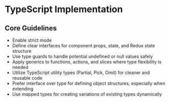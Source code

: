 # TypeScript Implementation

## Core Guidelines
- Enable strict mode
- Define clear interfaces for component props, state, and Redux state structure
- Use type guards to handle potential undefined or null values safely
- Apply generics to functions, actions, and slices where type flexibility is needed
- Utilize TypeScript utility types (Partial, Pick, Omit) for cleaner and reusable code
- Prefer interface over type for defining object structures, especially when extending
- Use mapped types for creating variations of existing types dynamically 